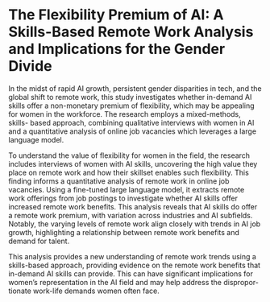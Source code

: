 # The Flexibility Premium of AI: A Skills-Based Remote Work Analysis and Implications for the Gender Divide

In the midst of rapid AI growth, persistent gender disparities in tech, and the global shift to remote work, this study investigates whether in-demand AI skills offer a non-monetary premium of flexibility, which may be appealing for women in the workforce. The research employs a mixed-methods, skills- based approach, combining qualitative interviews with women in AI and a quantitative analysis of online job vacancies which leverages a large language model.

To understand the value of flexibility for women in the field, the research includes interviews of women with AI skills, uncovering the high value they place on remote work and how their skillset enables such flexibility. This finding informs a quantitative analysis of remote work in online job vacancies. Using a fine-tuned large language model, it extracts remote work offerings from job postings to investigate whether AI skills offer increased remote work benefits. This analysis reveals that AI skills do offer a remote work premium, with variation across industries and AI subfields. Notably, the varying levels of remote work align closely with trends in AI job growth, highlighting a relationship between remote work benefits and demand for talent.

This analysis provides a new understanding of remote work trends using a skills-based approach, providing evidence on the remote work benefits that in-demand AI skills can provide. This can have significant implications for women’s representation in the AI field and may help address the dispropor- tionate work-life demands women often face.
